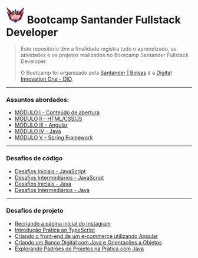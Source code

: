 # <img src="logo-bootcamp.png" style="width:50px;"/> Bootcamp Santander Fullstack Developer 

> Este repositório têm a finalidade registra todo o aprendizado, as atividades e os projetos realizados no Bootcamp Santander Fullstack Developer. 
>
> O Bootcamp foi organizado pela [Santander | Bolsas](https://www.becas-santander.com/pt_br/index.html) é a [Digital Innovation One - DIO](https://web.dio.me/home).

---

### Assuntos abordados:

- [MÓDULO I - Conteúdo de abertura](modulos/modulo_I-conteudo-de-abertura)
- [MÓDULO II - HTML/CSS/JS](modulos/modulo_II-html-css-js)
- [MÓDULO III - Angular](modulos/modulo_III-angular)
- [MÓDULO IV - Java](modulos/modulo_IV-java)
- [MÓDULO V - Spring Framework](modulos/modulo_V-spring)

---

### Desafios de código

- [Desafios Iniciais - JavaScript](modulos/modulo_II-html-css-js/aulas/14-desafios-iniciais-js)
- [Desafios Intermediários - JavaScript](modulos/modulo_III-angular/aulas/10-desafios-intermediarios-js)
- [Desafios Iniciais - Java](modulos/modulo_IV-java/aulas/10-desafios-iniciais-java)
- [Desafios Intermediários - Java](modulos/modulo_V-spring/aulas/05-desafios-intermediarios-java)

---

### Desafios de projeto

- [Recriando a página inicial do Instagram](modulos/modulo_II-html-css-js/aulas/03-recriando-pagina-inicial-instagram)
- [Introdução Prática ao TypeScript](modulos/modulo_II-html-css-js/aulas/18-introducao-pratica-typescript)
- [Criando o front-end de um e-commerce utilizando Angular](modulos/modulo_III-angular/aulas/11-como-criar-um-frontend-de-ecommerce-com-angular)
- [Criando um Banco Digital com Java e Orientações a Objetos](modulos/modulo_IV-java/aulas/11-criando-banco-digital)
- [Explorando Padrões de Projetos na Prática com Java](modulos/modulo_V-spring/aulas/06-explorando-padroes-de-projetos)

